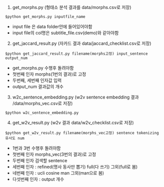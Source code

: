 1. get_morphs.py (형태소 분석 결과를 data/morphs.csv로 저장)

``
$python get_morphs.py inputfile_name
``
- input file 은 data folder안에 들어있어야함
- input file의 col명은 subtitle_file.csv(demo)와 같아야함


2. get_jaccard_result.py (자카드 결과 data/jaccard_checklist.csv로 저장)

``
$python get_jaccard_result.py filename(morphs고정) input_sentence output_num
``
- get_morphs.py 수행후 돌려야함
- 첫번째 인자 morphs(1번의 결과)로 고정
- 두번째, 세번째 인자값 입력
- output_num 결과값의 개수

3. w2c_sentence_embedding.py (w2v sentence embedding 결과 /data/morphs_vec.csv로 저장)

``
$python w2c_sentence_embedding.py 
``

4. get_w2v_result.py (w2v 결과 data/w2v_checklist.csv로 저장)

``
$python get_w2v_result.py filename(morphs_vec고정) sentence tokenizing 유사도 num
``
- 1번과 3번 수행후 돌려야함
- 첫번째 인자 morphs_vec(3번의 결과)로 고정
- 두번째 인자 검색할 sentence
- 세번째 인자 : refined(명사 동사만 뽑기) full(다 쓰기) 그외(full로 봄)
- 네번째 인자 : ucli cosine man 그외(man으로 봄)
- 다섯번째 인자 : output 개수
